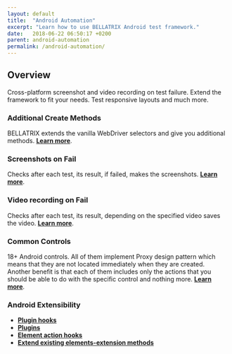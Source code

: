 ```yaml
---
layout: default
title:  "Android Automation"
excerpt: "Learn how to use BELLATRIX Android test framework."
date:   2018-06-22 06:50:17 +0200
parent: android-automation
permalink: /android-automation/
---
```

Overview
--------
Cross-platform screenshot and video recording on test failure. Extend the framework to fit your needs. Test responsive layouts and much more.

### Additional Create Methods ###
BELLATRIX extends the vanilla WebDriver selectors and give you additional methods. [**Learn more**](/locate-elements.md).

### Screenshots on Fail ###
Checks after each test, its result, if failed, makes the screenshots. [**Learn more**](/troubleshooting-screenshots-on-fail.md).

### Video recording on Fail ###
Checks after each test, its result, depending on the specified video saves the video. [**Learn more**](/troubleshooting-video-recording.md).

### Common Controls ###
18+ Android controls. All of them implement Proxy design pattern which means that they are not located immediately when they are created. Another benefit is that each of them includes only the actions that you should be able to do with the specific control and nothing more. [**Learn more**](/common-controls.md).

### Android Extensibility ###
- [**Plugin hooks**](/extensibility-test-workflow-hooks.md)
- [**Plugins**](/extensibility-custom-test-workflow-plugins.md)
- [**Element action hooks**](/extensibility-component-action-hooks.md)
- [**Extend existing elements-extension methods**](/extensibility-extend-existing-components.md)